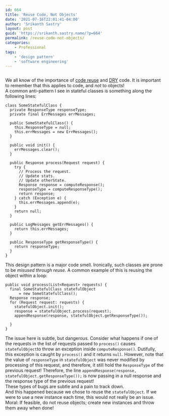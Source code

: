 ```yaml
---
id: 664
title: 'Reuse Code, Not Objects'
date: '2021-07-16T22:01:41-04:00'
author: 'Srikanth Sastry'
layout: post
guid: 'https://srikanth.sastry.name/?p=664'
permalink: /reuse-code-not-objects/
categories:
    - Professional
tags:
    - 'design pattern'
    - 'software engineering'
---
```


<!-- wp:image {"id":666} -->
<figure class="wp-block-image"><img src="https://srikanth.sastry.name/wp-content/uploads/2021/07/pexels-photo-5218009-edited.jpeg" alt="" class="wp-image-666"/></figure>
<!-- /wp:image -->

<!-- wp:paragraph -->
<p>We all know of the importance of <a href="https://en.wikipedia.org/wiki/Code_reuse">code reuse</a> and <a href="https://en.wikipedia.org/wiki/Don%27t_repeat_yourself">DRY</a> code. It is important to remember that this applies to code, and <em>not</em> to objects!<br>A common anti-pattern I see in stateful classes is something along the following lines:</p>
<!-- /wp:paragraph -->

<!-- wp:code -->
<pre class="wp-block-code"><code>class SomeStatefulClass {
  private ResponseType responseType;
  private final ErrMessages errMessages;
  
  public SomeStatefulClass() {
    this.ResponseType = null;
    this.errMessages = new ErrMessages();
  }
  
  public void init() {
    errMessages.clear();
  }
  
  public Response process(Request request) {
    try {
      // Process the request.
      // Update stats.
      // Update otherState.
      Response response = computeResponse();
      responseType = computeResponseType();
      return response;
    } catch (Exception e) {
      this.errMessages.append(e);
    }
    return null;
  }
  
  public LogMessages getErrMessages() {
    return this.errMessages;
  }
  
  public ResponseType getResponseType() {
    return responseType;
  }
}</code></pre>
<!-- /wp:code -->

<!-- wp:paragraph -->
<p>This design pattern is a major code smell. Ironically, such classes are prone to be <em>misused through reuse</em>. A common example of this is reusing the object within a loop:</p>
<!-- /wp:paragraph -->

<!-- wp:code -->
<pre class="wp-block-code"><code>public void process(List&lt;Request&gt; requests) {
  final SomeStatefulClass statefulObject
      = new SomeStatefulClass();
  Response response;
  for (Request request: requests) {
    statefulObject.init();
    response = statefulObject.process(request);
    appendResponse(response, statefulObject.getResponseType());
    
  }
}</code></pre>
<!-- /wp:code -->

<!-- wp:paragraph -->
<p>The issue here is subtle, but dangerous. Consider what happens if one of the requests in the list of requests passed to <code>process()</code> causes <code>statefulObject</code>to throw an exception inside <code>computeResponse()</code>. Dutifully, this exception is caught by <code>process()</code> and it returns <code>null</code>. However, note that the value of <code>responseType</code> in <code>statefulObject</code> was never modified by processing of this request, and therefore, it still hold the <code>ResponseType</code> of the previous request! Therefore, the line <code>appendResponse(response, statefulObject.getResponseType());</code> is now passing in a null response and the response type of the previous request!<br />These types of bugs are subtle and a pain to track down.<br />And this happened because we chose to reuse the <code>statefulObject</code>. If we were to use a new instance each time, this would not really be an issue.<br />Moral: If feasible, do not reuse objects; create new instances and throw them away when done!</p>
<!-- /wp:paragraph -->
